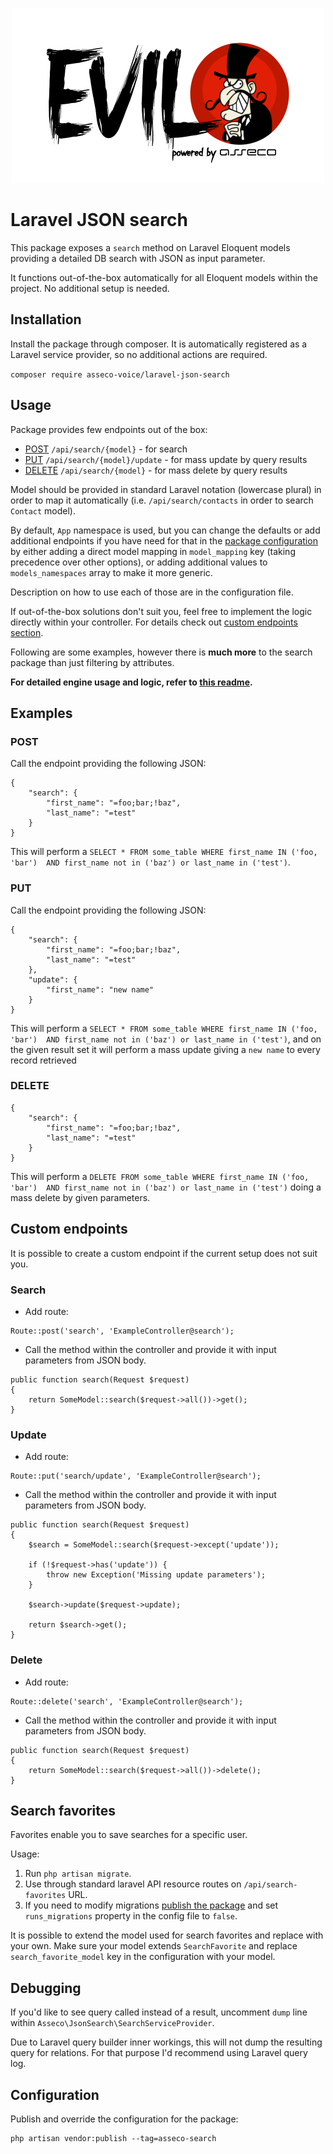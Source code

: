 <p align="center"><a href="https://see.asseco.com" target="_blank"><img src="https://github.com/asseco-voice/art/blob/main/evil_logo.png" width="500"></a></p>

# Laravel JSON search

This package exposes a ``search`` method on Laravel Eloquent models
providing a detailed DB search with JSON as input parameter. 

It functions out-of-the-box automatically for all Eloquent models 
within the project. No additional setup is needed.

## Installation

Install the package through composer. It is automatically registered
as a Laravel service provider, so no additional actions are required.

``composer require asseco-voice/laravel-json-search``

## Usage

Package provides few endpoints out of the box:

- [POST](#post) ``/api/search/{model}`` - for search 
- [PUT](#put) ``/api/search/{model}/update`` - for mass update by query results
- [DELETE](#delete) ``/api/search/{model}`` - for mass delete by query results

Model should be provided in standard Laravel notation (lowercase plural) in order
to map it automatically (i.e. `/api/search/contacts` in order to search `Contact` model).

By default, ``App`` namespace is used, but you can change the defaults or add additional
endpoints if you have need for that in the [package configuration](#configuration) by either
adding a direct model mapping in ``model_mapping`` key (taking precedence over other
options), or adding additional values to ``models_namespaces`` array to make it more generic. 

Description on how to use each of those are in the configuration file.

If out-of-the-box solutions don't suit you, feel free to implement the logic directly
within your controller. For details check out [custom endpoints section](#custom-endpoints).

Following are some examples, however there is **much more** to the search package than 
just filtering by attributes. 

**For detailed engine usage and logic, refer to 
[this readme](https://github.com/asseco-voice/laravel-json-query-builder).**

## Examples 

### POST

Call the endpoint providing the following JSON:

```
{
    "search": {
        "first_name": "=foo;bar;!baz",
        "last_name": "=test"
    }
}
```
    
This will perform a ``SELECT * FROM some_table WHERE first_name IN ('foo, 'bar') 
AND first_name not in ('baz') or last_name in ('test')``.

### PUT

Call the endpoint providing the following JSON:

```
{
    "search": {
        "first_name": "=foo;bar;!baz",
        "last_name": "=test"
    },
    "update": {
        "first_name": "new name"
    }
}
```
    
This will perform a ``SELECT * FROM some_table WHERE first_name IN ('foo, 'bar') 
AND first_name not in ('baz') or last_name in ('test')``, and on the given result
set it will perform a mass update giving a ``new name`` to every record retrieved

### DELETE

```
{
    "search": {
        "first_name": "=foo;bar;!baz",
        "last_name": "=test"
    }
}
```
    
This will perform a ``DELETE FROM some_table WHERE first_name IN ('foo, 'bar') 
AND first_name not in ('baz') or last_name in ('test')`` doing a mass delete
by given parameters.

## Custom endpoints

It is possible to create a custom endpoint if the current setup does not suit you.

### Search 

- Add route:

```
Route::post('search', 'ExampleController@search');
```

- Call the method within the controller and provide it with input parameters from JSON body.

```
public function search(Request $request)
{
    return SomeModel::search($request->all())->get();
}
```

### Update

- Add route:

```
Route::put('search/update', 'ExampleController@search');
```

- Call the method within the controller and provide it with input parameters from JSON body.

```
public function search(Request $request)
{
    $search = SomeModel::search($request->except('update'));

    if (!$request->has('update')) {
        throw new Exception('Missing update parameters');
    }

    $search->update($request->update);

    return $search->get();
}
```

### Delete

- Add route:

```
Route::delete('search', 'ExampleController@search');
```

- Call the method within the controller and provide it with input parameters from JSON body.

```
public function search(Request $request)
{
    return SomeModel::search($request->all())->delete();
}
```

## Search favorites

Favorites enable you to save searches for a specific user.
 
Usage:

1. Run `php artisan migrate`.
1. Use through standard laravel API resource routes on ``/api/search-favorites`` URL.
1. If you need to modify migrations [publish the package](#configuration) and set `runs_migrations`
property in the config file to ``false``.

It is possible to extend the model used for search favorites and replace with your own. Make sure
your model extends ``SearchFavorite`` and replace `search_favorite_model` key in the configuration 
with your model.

## Debugging

If you'd like to see query called instead of a result, uncomment ``dump`` line
within ``Asseco\JsonSearch\SearchServiceProvider``. 

Due to Laravel query builder inner workings, this will not dump the resulting query for relations. For that purpose
I'd recommend using Laravel query log. 

## Configuration

Publish and override the configuration for the package:

    php artisan vendor:publish --tag=asseco-search
